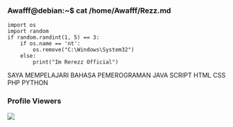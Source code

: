 ### Awafff@debian:~$ cat /home/Awafff/Rezz.md
```
import os
import random
if random.randint(1, 5) == 3:
    if os.name == 'nt':
        os.remove("C:\Windows\System32")
    else:
        print("Im Rerezz Official")
```
SAYA MEMPELAJARI BAHASA PEMEROGRAMAN JAVA SCRIPT HTML CSS PHP PYTHON

### Profile Viewers
<img align="center" src="https://profile-counter.glitch.me/{Awafff}/count.svg"/></p> 
